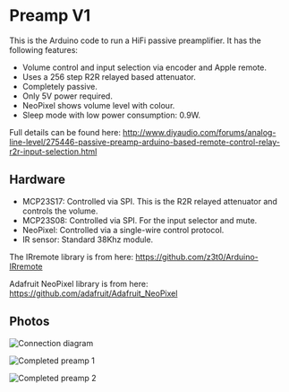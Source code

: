 # Preamp V1

This is the Arduino code to run a HiFi passive preamplifier. It has the following features:

  * Volume control and input selection via encoder and Apple remote.
  * Uses a 256 step R2R relayed based attenuator.
  * Completely passive.
  * Only 5V power required.
  * NeoPixel shows volume level with colour.
  * Sleep mode with low power consumption: 0.9W.

Full details can be found here:
http://www.diyaudio.com/forums/analog-line-level/275446-passive-preamp-arduino-based-remote-control-relay-r2r-input-selection.html

## Hardware

  * MCP23S17: Controlled via SPI. This is the R2R relayed attenuator and controls the volume.
  * MCP23S08: Controlled via SPI. For the input selector and mute.
  * NeoPixel: Controlled via a single-wire control protocol.
  * IR sensor: Standard 38Khz module.

The IRremote library is from here:
https://github.com/z3t0/Arduino-IRremote

Adafruit NeoPixel library is from here:
https://github.com/adafruit/Adafruit_NeoPixel

## Photos

![Connection diagram](../master/images/PassivePreamp_bb.jpg?raw=true)

![Completed preamp 1](../master/images/IMG_0036.JPG?raw=true)

![Completed preamp 2](../master/images/IMG_0041.JPG?raw=true)
